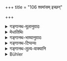 +++
title = "106 श्वमांसम् इच्छन्"

+++

<details><summary>गङ्गानथ-मूलानुवादः</summary>

Vāmadeva, expert in the knowledge of right and wrong, when distressed, desired to eat dog’s flesh for saving his life,—and he did not become defiled.—(106)
</details>

<details><summary>मेधातिथिः</summary>

एवं **वामदेवो** नाम ऋषिः । स **आर्तः** क्षुधा **श्वमांसम्** **अत्तुं** भक्षयितुम् ऐच्छत् ॥ १०.१०६ ॥
</details>

<details><summary>गङ्गानथ-भाष्यानुवादः</summary>

Similarly the sage named ‘*Vāmadeva*’—‘*distressed*’—with hunger—‘*desired to eat dog’s flesh*.’—(106)
</details>

<details><summary>गङ्गानथ-टिप्पन्यः</summary>

This verse is quoted in *Parāśaramādhava* (Prāyaścitta p. 326);—and in
*Aparārka* (p. 935).
</details>

<details><summary>गङ्गानथ-तुल्य-वाक्यानि</summary>

**(verses 10.101-108)  
**

See Comparative notes for [Verse
10.101].
</details>

<details><summary>Bühler</summary>

106	Vamadeva, who well knew right and wrong, did not sully himself when, tormented (by hunger), he desired to eat the flesh of a dog in order to save his life.
</details>
